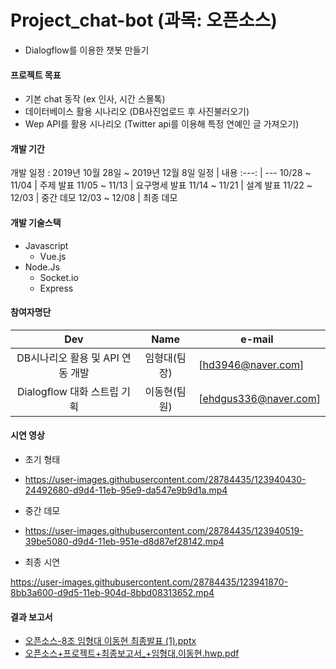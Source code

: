 # Project_chat-bot  (과목: 오픈소스)
-  Dialogflow를 이용한 챗봇 만들기

#### 프로젝트 목표
 * 기본 chat 동작 (ex 인사, 시간 스몰톡)
 * 데이터베이스 활용 시나리오 (DB사진업로드 후 사진불러오기)
 * Wep API를 활용 시나리오 (Twitter api를 이용해 특정 연예인 글 가져오기)

#### 개발 기간

개발 일정 : 2019년 10월 28일 ~ 2019년 12월 8일
일정 | 내용
:---: | ---
10/28 ~ 11/04  | 주제 발표 
11/05 ~ 11/13  | 요구명세 발표 
11/14 ~ 11/21  | 설계 발표 
11/22 ~ 12/03  | 중간 데모 
12/03 ~ 12/08  | 최종 데모 

#### 개발 기술스택
* Javascript
  - Vue.js
* Node.Js
  - Socket.io
  - Express

#### 참여자명단

Dev | Name | e-mail  
:---: | :---: | ---  
DB시나리오 활용 및 API 연동 개발 | 임형대(팀장) | [hd3946@naver.com]
Dialogflow 대화 스트립 기획 | 이동현(팀원) | [ehdgus336@naver.com]

#### 시연 영상 
* 초기 형태
- https://user-images.githubusercontent.com/28784435/123940430-24492680-d9d4-11eb-95e9-da547e9b9d1a.mp4
* 중간 데모
- https://user-images.githubusercontent.com/28784435/123940519-39be5080-d9d4-11eb-951e-d8d87ef28142.mp4
* 최종 시연



https://user-images.githubusercontent.com/28784435/123941870-8bb3a600-d9d5-11eb-904d-8bbd08313652.mp4



#### 결과 보고서

* [오픈소스-8조 임형대 이동현 최종발표 (1).pptx](https://github.com/hd3946/Project_chat-bot/files/6739895/-8.1.pptx)
* [오픈소스+프로젝트+최종보고서_+임형대,이동현.hwp.pdf](https://github.com/hd3946/Project_chat-bot/files/6739904/%2B.%2B._%2B.hwp.pdf)


